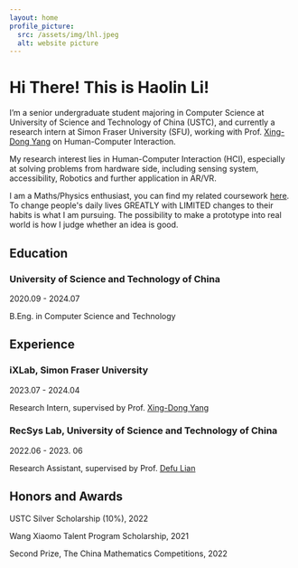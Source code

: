 ```yaml
---
layout: home
profile_picture:
  src: /assets/img/lhl.jpeg
  alt: website picture
---
```


<!-- <p>
  Welcome! This site serves as an example for the Bay Jekyll theme. Bay is a very simple and minimal theme, directly inspired by Dan Grover's <a href="http://dangrover.com">website</a>.
</p>

<p>
  You can find the source code and the instructions on <a href="https://github.com/eliottvincent/bay">GitHub</a>.
</p> -->

<h1>Hi There! This is Haolin Li!</h1>
<p>I’m a senior undergraduate student majoring in Computer Science at University of Science and Technology of China (USTC), 
and currently a research intern at Simon Fraser University (SFU), working with Prof. <a href="https://www.sfu.ca/~xingdong/">Xing-Dong Yang</a> on Human-Computer Interaction.</p>
<p>My research interest lies in Human-Computer Interaction (HCI), especially at solving problems from hardware side, including sensing system, accessibility, Robotics and further application in AR/VR. </p>
<p>I am a Maths/Physics enthusiast, you can find my related coursework <a href="https://drive.google.com/file/d/199SNkcFAMPjofPt2J0walXh88xGNQx4w/view?usp=drive_link">here</a>. To change people's daily lives GREATLY with LIMITED changes to their habits is what I am pursuing. The possibility to make a prototype into real world is how I judge whether an idea is good.</p>
<h2>Education</h2>
<h3>University of Science and Technology of China</h3><p>2020.09 - 2024.07</p>
<p>B.Eng. in Computer Science and Technology</p>
<h2>Experience</h2>
<h3>iXLab, Simon Fraser University</h3><p>2023.07 - 2024.04</p>
<p>Research Intern, supervised by Prof. <a href="https://www.sfu.ca/~xingdong/">Xing-Dong Yang</a></p>
<h3>RecSys Lab, University of Science and Technology of China</h3><p>2022.06 - 2023. 06</p>
<p>Research Assistant, supervised by Prof. <a href="https://faculty.ustc.edu.cn/liandefu/en/index.htm">Defu Lian</a></p>
<h2>Honors and Awards</h2>
<p>USTC Silver Scholarship (10%), 2022</p>
<p>Wang Xiaomo Talent Program Scholarship, 2021</p>
<p>Second Prize, The China Mathematics Competitions, 2022</p>
